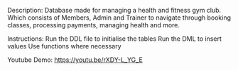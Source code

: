 Description: 
Database made for managing a health and fitness gym club. Which consists of Members, Admin and Trainer to navigate through booking classes, processing payments, managing health and more. 

Instructions:
Run the DDL file to initialise the tables
Run the DML to insert values 
Use functions where necessary

Youtube Demo:
https://youtu.be/rXDY-L_YG_E
